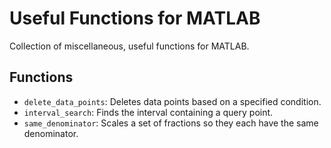 # Useful Functions for MATLAB

Collection of miscellaneous, useful functions for MATLAB.


## Functions

   - `delete_data_points`: Deletes data points based on a specified condition.
   - `interval_search`: Finds the interval containing a query point.
   - `same_denominator`: Scales a set of fractions so they each have the same denominator.